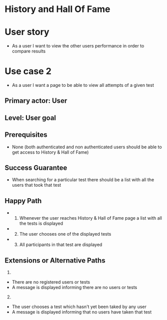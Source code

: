 # **History and Hall Of Fame**
# **User story**
*	As a user I want to view the other users performance in order to compare results

# **Use case 2** 
*   As a user I want a page to be able to view all attempts of a given test

## **Primary actor: User**
## **Level: User goal**

## **Prerequisites**
* None (both authenticated and non authenticated users should be able to get access to History & Hall of Fame)

## **Success Guarantee**
* When searching for a particular test there should be a list with all the users that took that test

## **Happy Path**
*   1. Whenever the user reaches History & Hall of Fame page a list with all the tests is displayed
*   2. The user chooses one of the displayed tests 
*   3. All participants in that test are displayed

## **Extensions or Alternative Paths**
1. 
*   There are no registered users or tests
*   A message is displayed informing there are no users or tests

2. 
*   The user chooses a test which hasn't yet been taked by any user
*   A message is displayed informing that no users have taken that test
